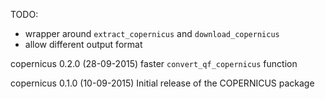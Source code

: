 TODO: 
  - wrapper around `extract_copernicus` and `download_copernicus` 
  - allow different output format
 
copernicus 0.2.0 (28-09-2015)
  faster `convert_qf_copernicus` function
  
copernicus 0.1.0 (10-09-2015)
  Initial release of the COPERNICUS package
